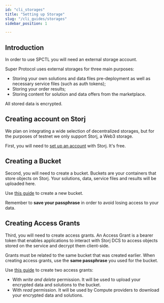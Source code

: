 ```yaml
---
id: "cli_storages"
title: "Setting up Storage"
slug: "/cli_guides/storages"
sidebar_position: 1

---
```


## Introduction

In order to use SPCTL you will need an external storage account.

Super Protocol uses external storages for three main purposes:

* Storing your own solutions and data files pre-deployment as well as necessary service files (such as auth tokens);
* Storing your order results;
* Storing content for solution and data offers from the marketplace.

All stored data is encrypted.

## Creating account on Storj

We plan on integrating a wide selection of decentralized storages, but for the purposes of testnet we only support Storj, a Web3 storage.

First, you will need to [set up an account](https://www.storj.io/) with Storj. It's free.

## Creating a Bucket

Second, you will need to create a bucket. Buckets are your containers that store objects on Storj. Your solutions, data, service files and results will be uploaded here. 

Use [this guide](https://docs.storj.io/dcs/getting-started/quickstart-objectbrowser/) to create a new bucket. 

Remember to **save your passphrase** in order to avoid losing access to your data.

## Creating Access Grants

Third, you will need to create access grants. An Access Grant is a bearer token that enables applications to interact with Storj DCS to access objects stored on the service and decrypt them client-side. 

Grants must be related to the same bucket that was created earlier. When creating access grants, use the **same passphrase** you used for the bucket.

Use [this guide](https://docs.storj.io/dcs/getting-started/quickstart-uplink-cli/uploading-your-first-object/create-first-access-grant/) to create two access grants:
- With *write and delete* permission. It will be used to upload your encrypted data and solutions to the bucket. 
- With *read* permission. It will be used by Compute providers to download your encrypted data and solutions.


